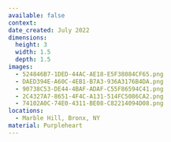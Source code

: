 ```yaml
---
available: false
context:
date_created: July 2022
dimensions:
  height: 3
  width: 1.5
  depth: 1.5
images:
  - 524846B7-1DED-44AC-AE18-E5F38084CF65.png
  - DAED394E-A60C-4EB1-B7A3-936A3176B4DA.png
  - 90738C53-DE44-4BAF-ADAF-C55F86594C41.png
  - 2C4327A7-8651-4F4C-A131-514FC5086CA2.png
  - 74102A0C-74E0-4311-BE08-C82214094D08.png
locations:
  - Marble Hill, Bronx, NY
material: Purpleheart
---
```

